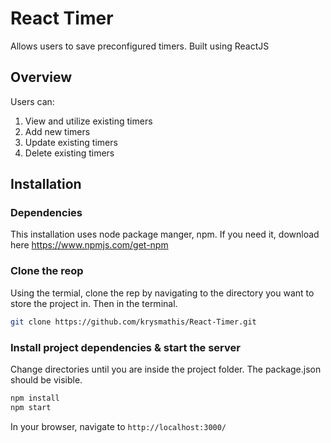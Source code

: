 # React Timer
Allows users to save preconfigured timers. Built using ReactJS

## Overview
Users can:
1. View and utilize existing timers
1. Add new timers
1. Update existing timers
1. Delete existing timers


## Installation

### Dependencies
This installation uses node package manger, npm. If you need it, download here https://www.npmjs.com/get-npm

### Clone the reop
Using the termial, clone the rep by navigating to the directory you want to store the project in. Then in the terminal.
```sh
git clone https://github.com/krysmathis/React-Timer.git
```

### Install project dependencies & start the server
Change directories until you are inside the project folder. The package.json should be visible.


```sh
npm install
npm start
```
In your browser, navigate to ```http://localhost:3000/```
